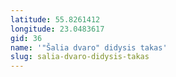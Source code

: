 ```yaml
---
latitude: 55.8261412
longitude: 23.0483617
gid: 36
name: '"Šalia dvaro" didysis takas'
slug: salia-dvaro-didysis-takas
---
```

